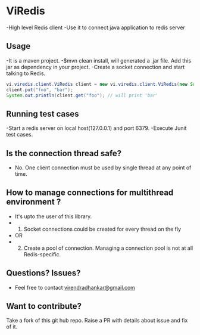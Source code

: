 # ViRedis
-High level Redis client
-Use it to connect java application to redis server

## Usage
-It is a maven project.
-$mvn clean install, will generated a .jar file. Add this jar as dependency in your project.
-Create a socket connection and start talking to Redis.

```java
vi.viredis.client.ViRedis client = new vi.viredis.client.ViRedis(new Socket("127.0.0.1", 6379));
client.put("foo", "bar");
System.out.println(client.get("foo"); // will print 'bar'
```


## Running test cases
-Start a redis server on local host(127.0.0.1) and port 6379.
-Execute Junit test cases.

## Is the connection thread safe?
- No. One client connection must be used by single thread at any point of time.

## How to manage connections for multithread environment ?
- It's upto the user of this library.
- 1. Socket connections could be created for every thread on the fly
- OR
- 2. Create a pool of connection. Managing a connection pool is not at all Redis-specific.


## Questions? Issues?
- Feel free to contact virendradhankar@gmail.com

## Want to contribute?
Take a fork of this git hub repo.
Raise a PR with details about issue and fix of it.
